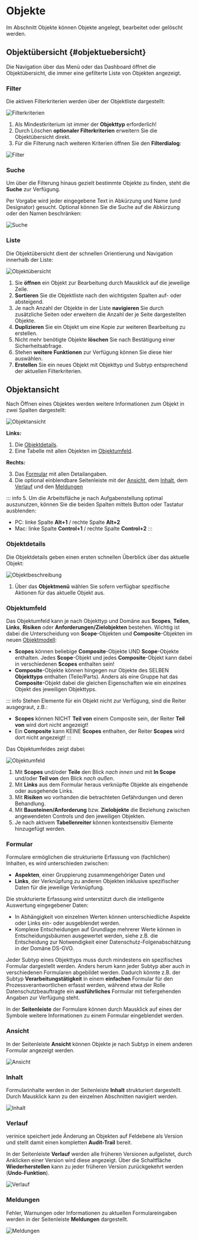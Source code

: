 # Objekte

Im Abschnitt Objekte können Objekte angelegt, bearbeitet oder gelöscht werden.

## Objektübersicht {#objektuebersicht}

Die Navigation über das Menü oder das Dashboard öffnet die Objektübersicht, die immer eine gefilterte Liste von Objekten angezeigt.

### Filter

Die aktiven Filterkriterien werden über der Objektliste dargestellt:

![Filterkriterien](/assets/manual/filter-chips.de.png)

1. Als Mindestkriterium ist immer der **Objekttyp** erforderlich!
1. Durch Löschen **optionaler Filterkriterien** erweitern Sie die Objektübersicht direkt.
1. Für die Filterung nach weiteren Kriterien öffnen Sie den **Filterdialog**:

![Filter](/assets/manual/filter.de.png)

### Suche

Um über die Filterung hinaus gezielt bestimmte Objekte zu finden, steht die **Suche** zur Verfügung.

Per Vorgabe wird jeder eingegebene Text in Abkürzung und Name (und Designator) gesucht. Optional können Sie die Suche auf die Abkürzung oder den Namen beschränken:

![Suche](/assets/manual/suche.de.gif)

### Liste

Die Objektübersicht dient der schnellen Orientierung und Navigation innerhalb der Liste:

![Objektübersicht](/assets/manual/object-list.de.png)

1. Sie **öffnen** ein Objekt zur Bearbeitung durch Mausklick auf die jeweilige Zeile.
1. **Sortieren** Sie die Objektliste nach den wichtigsten Spalten auf- oder absteigend.
1. Je nach Anzahl der Objekte in der Liste **navigieren** Sie durch zusätzliche Seiten oder erweitern die Anzahl der je Seite dargestellten Objekte.
1. **Duplizieren** Sie ein Objekt um eine Kopie zur weiteren Bearbeitung zu erstellen.
1. Nicht mehr benötigte Objekte **löschen** Sie nach Bestätigung einer Sicherheitsabfrage.
1. Stehen **weitere Funktionen** zur Verfügung können Sie diese hier auswählen.
1. **Erstellen** Sie ein neues Objekt mit Objekttyp und Subtyp entsprechend der aktuellen Filterkriterien.

## Objektansicht

Nach Öffnen eines Objektes werden weitere Informationen zum Objekt in zwei Spalten dargestellt:

![Objektansicht](/assets/manual/object.de.png)

**Links:**

1. Die [Objektdetails](#objektdetails).
1. Eine Tabelle mit allen Objekten im [Objektumfeld](#objektumfeld).

**Rechts:**

3. Das [Formular](#formular) mit allen Detailangaben.
1. Die optional einblendbare Seitenleiste mit der [Ansicht](#ansicht), dem [Inhalt](#inhalt), dem [Verlauf](#verlauf) und den [Meldungen](#meldungen)

::: info 5. Um die Arbeitsfläche je nach Aufgabenstellung optimal auszunutzen, können Sie die beiden Spalten mittels Button oder Tastatur ausblenden:
 - PC: linke Spalte **Alt+1** / rechte Spalte **Alt+2**
 - Mac: linke Spalte **Control+1** / rechte Spalte **Control+2**
:::

### Objektdetails

Die Objektdetails geben einen ersten schnellen Überblick über das aktuelle Objekt:

![Objektbeschreibung](/assets/manual/object-details.de.png)

1. Über das **Objektmenü** wählen Sie sofern verfügbar spezifische Aktionen für das aktuelle Objekt aus.

### Objektumfeld

Das Objektumfeld kann je nach Objekttyp und Domäne aus **Scopes**, **Teilen**, **Links**, **Risiken** oder **Anforderungen/Zielobjekten** bestehen. Wichtig ist dabei die Unterscheidung von **Scope**-Objekten und **Composite**-Objekten im neuen [Objektmodell](/object-model/objects):
* **Scopes** können beliebige **Composite**-Objekte UND **Scope**-Objekte enthalten. Jedes **Scope**-Objekt und jedes **Composite**-Objekt kann dabei in verschiedenen **Scopes** enthalten sein!
* **Composite**-Objekte können hingegen nur Objekte des SELBEN **Objekttyps** enthalten (Teile/Parts). Anders als eine Gruppe hat das **Composite**-Objekt dabei die gleichen Eigenschaften wie ein einzelnes Objekt des jeweiligen Objekttyps.

::: info Stehen Elemente für ein Objekt nicht zur Verfügung, sind die Reiter ausgegraut, z.B.:
- **Scopes** können NICHT **Teil von** einem Composite sein, der Reiter **Teil von** wird dort nicht angezeigt!
- Ein **Composite** kann KEINE **Scopes** enthalten, der Reiter **Scopes** wird dort nicht angezeigt!
:::

Das Objektumfeldes zeigt dabei:

![Objektumfeld](/assets/manual/object-environment.de.png)

1. Mit **Scopes** und/oder **Teile** den Blick *nach innen* und mit **In Scope** und/oder **Teil von** den Blick *nach außen*.
1. Mit **Links** aus dem Formular heraus verknüpfte Objekte als eingehende oder ausgehende Links.
1. Mit **Risiken** wo vorhanden die betrachteten Gefährdungen und deren Behandlung.
1. Mit **Bausteinen/Anforderung** bzw. **Zielobjekte** die Beziehung zwischen angewendeten Controls und den jeweiligen Objekten.
1. Je nach aktivem **Tabellenreiter** können kontextsensitiv Elemente hinzugefügt werden.

### Formular

Formulare ermöglichen die strukturierte Erfassung von (fachlichen) Inhalten, es wird unterschieden zwischen:

- **Aspekten**, einer Gruppierung zusammengehöriger Daten und
- **Links**, der Verknüpfung zu anderen Objekten inklusive spezifischer Daten für die jeweilige Verknüpfung.

Die strukturierte Erfassung wird unterstützt durch die intelligente Auswertung eingegebener Daten:

- In Abhängigkeit von einzelnen Werten können unterschiedliche Aspekte oder Links ein- oder ausgeblendet werden.
- Komplexe Entscheidungen auf Grundlage mehrerer Werte können in Entscheidungsbäumen ausgewertet werden, siehe z.B. die Entscheidung zur Notwendigkeit einer Datenschutz-Folgenabschätzung in der Domäne DS-GVO.

Jeder Subtyp eines Objekttyps muss durch mindestens ein spezifisches Formular dargestellt werden. Anders herum kann jeder Subtyp aber auch in verschiedenen Formularen abgebildet werden. Dadurch könnte z.B. der Subtyp **Verarbeitungstätigkeit** in einem **einfachen** Formular für den Prozessverantwortlichen erfasst werden, während etwa der Rolle Datenschutzbeauftragte ein **ausführliches** Formular mit tiefergehenden Angaben zur Verfügung steht.

In der **Seitenleiste** der Formulare können durch Mausklick auf eines der Symbole weitere Informationen zu einem Formular eingeblendet werden.

### Ansicht

In der Seitenleiste **Ansicht** können Objekte je nach Subtyp in einem anderen Formular angezeigt werden.

![Ansicht](/assets/manual/form_view.png)

### Inhalt

Formularinhalte werden in der Seitenleiste **Inhalt** strukturiert dargestellt. Durch Mausklick kann zu den einzelnen Abschnitten navigiert werden.

![Inhalt](/assets/manual/form_content.png)

### Verlauf

verinice speichert jede Änderung an Objekten auf Feldebene als Version und stellt damit einen kompletten **Audit-Trail** bereit.

In der Seitenleiste **Verlauf** werden alle früheren Versionen aufgelistet, durch Anklicken einer Version wird diese angezeigt. Über die Schaltfläche **Wiederherstellen** kann zu jeder früheren Version zurückgekehrt werden (**Undo-Funktion**).

![Verlauf](/assets/manual/form_history.png)

### Meldungen

Fehler, Warnungen oder Informationen zu aktuellen Formulareingaben werden in der Seitenleiste **Meldungen** dargestellt.

![Meldungen](/assets/manual/form_decision.png)
